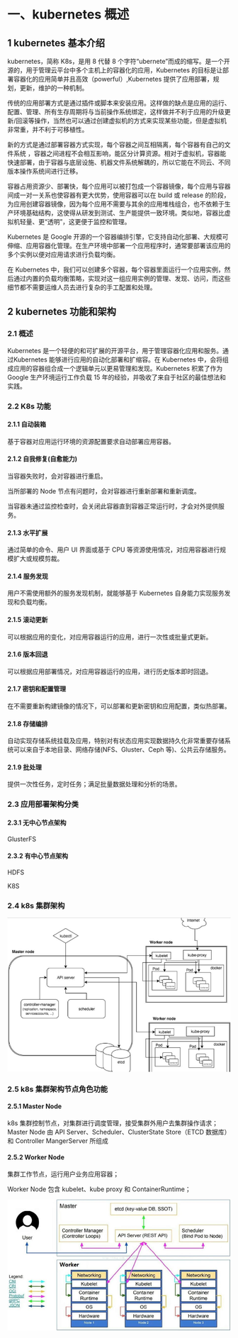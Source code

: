 # 一、kubernetes 概述

## 1 kubernetes 基本介绍

kubernetes，简称 K8s，是用 8 代替 8 个字符“ubernete”而成的缩写。是一个开源的，用于管理云平台中多个主机上的容器化的应用，Kubernetes 的目标是让部署容器化的应用简单并且高效（powerful）,Kubernetes 提供了应用部署，规划，更新，维护的一种机制。

传统的应用部署方式是通过插件或脚本来安装应用。这样做的缺点是应用的运行、配置、管理、所有生存周期将与当前操作系统绑定，这样做并不利于应用的升级更新/回滚等操作，当然也可以通过创建虚拟机的方式来实现某些功能，但是虚拟机非常重，并不利于可移植性。

新的方式是通过部署容器方式实现，每个容器之间互相隔离，每个容器有自己的文件系统 ，容器之间进程不会相互影响，能区分计算资源。相对于虚拟机，容器能快速部署，由于容器与底层设施、机器文件系统解耦的，所以它能在不同云、不同版本操作系统间进行迁移。

容器占用资源少、部署快，每个应用可以被打包成一个容器镜像，每个应用与容器间成一对一关系也使容器有更大优势，使用容器可以在 build 或 release 的阶段，为应用创建容器镜像，因为每个应用不需要与其余的应用堆栈组合，也不依赖于生产环境基础结构，这使得从研发到测试、生产能提供一致环境。类似地，容器比虚拟机轻量、更“透明”，这更便于监控和管理。

Kubernetes 是 Google 开源的一个容器编排引擎，它支持自动化部署、大规模可伸缩、应用容器化管理。在生产环境中部署一个应用程序时，通常要部署该应用的多个实例以便对应用请求进行负载均衡。

在 Kubernetes 中，我们可以创建多个容器，每个容器里面运行一个应用实例，然后通过内置的负载均衡策略，实现对这一组应用实例的管理、发现、访问，而这些细节都不需要运维人员去进行复杂的手工配置和处理。

## 2 kubernetes 功能和架构

### 2.1 概述

Kubernetes 是一个轻便的和可扩展的开源平台，用于管理容器化应用和服务。通过Kubernetes 能够进行应用的自动化部署和扩缩容。在 Kubernetes 中，会将组成应用的容器组合成一个逻辑单元以更易管理和发现。Kubernetes 积累了作为 Google 生产环境运行工作负载 15 年的经验，并吸收了来自于社区的最佳想法和实践。

### 2.2 K8s 功能

#### 2.1.1 自动装箱

基于容器对应用运行环境的资源配置要求自动部署应用容器。

#### 2.1.2 自我修复(自愈能力)

当容器失败时，会对容器进行重启。

当所部署的 Node 节点有问题时，会对容器进行重新部署和重新调度。

当容器未通过监控检查时，会关闭此容器直到容器正常运行时，才会对外提供服务。

#### 2.1.3 水平扩展

通过简单的命令、用户 UI 界面或基于 CPU 等资源使用情况，对应用容器进行规模扩大或规模剪裁。

#### 2.1.4 服务发现

用户不需使用额外的服务发现机制，就能够基于 Kubernetes 自身能力实现服务发现和负载均衡。

#### 2.1.5 滚动更新

可以根据应用的变化，对应用容器运行的应用，进行一次性或批量式更新。

#### 2.1.6 版本回退

可以根据应用部署情况，对应用容器运行的应用，进行历史版本即时回退。

#### 2.1.7 密钥和配置管理

在不需要重新构建镜像的情况下，可以部署和更新密钥和应用配置，类似热部署。

#### 2.1.8 存储编排

自动实现存储系统挂载及应用，特别对有状态应用实现数据持久化非常重要存储系统可以来自于本地目录、网络存储(NFS、Gluster、Ceph 等)、公共云存储服务。

#### 2.1.9 批处理

提供一次性任务，定时任务；满足批量数据处理和分析的场景。

### 2.3 应用部署架构分类

#### 2.3.1 无中心节点架构

GlusterFS

#### 2.3.2 有中心节点架构

HDFS

K8S

### 2.4 k8s 集群架构

![image-20211219131430829](assets/image-20211219131430829.png)

### 2.5 k8s 集群架构节点角色功能

#### 2.5.1 Master Node

k8s 集群控制节点，对集群进行调度管理，接受集群外用户去集群操作请求；Master Node 由 API Server、Scheduler、ClusterState Store（ETCD 数据库）和 Controller MangerServer 所组成

#### 2.5.2 Worker Node

集群工作节点，运行用户业务应用容器；

Worker Node 包含 kubelet、kube proxy 和 ContainerRuntime；

![image-20211219131612825](assets/image-20211219131612825.png)

